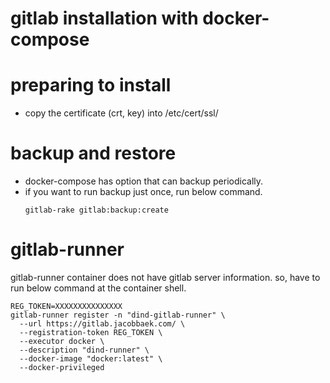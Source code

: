 # gitlab installation with docker-compose

# preparing to install 
- copy the certificate (crt, key) into /etc/cert/ssl/ 

# backup and restore
* docker-compose has option that can backup periodically.
* if you want to run backup just once, run below command.
  ```
  gitlab-rake gitlab:backup:create
  ```
# gitlab-runner
gitlab-runner container does not have gitlab server information.
so, have to run below command at the container shell.
```
REG_TOKEN=XXXXXXXXXXXXXXX
gitlab-runner register -n "dind-gitlab-runner" \
  --url https://gitlab.jacobbaek.com/ \
  --registration-token REG_TOKEN \
  --executor docker \
  --description "dind-runner" \
  --docker-image "docker:latest" \
  --docker-privileged
```

